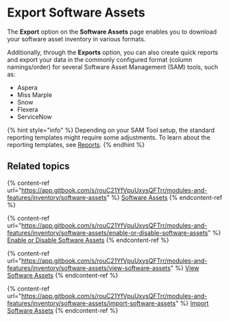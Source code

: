 # Export Software Assets

The **Export** option on the **Software Assets** page enables you to download your software asset inventory in various formats.&#x20;

Additionally, through the **Exports** option, you can also create quick reports and export your data in the commonly configured format (column namings/order) for several Software Asset Management (SAM) tools, such as:

* Aspera
* Miss Marple
* Snow
* Flexera
* ServiceNow

{% hint style="info" %}
Depending on your SAM Tool setup, the standard reporting templates might require some adjustments. To learn about the reporting templates, see [Reports](../../other-tools/reports/).
{% endhint %}

## Related topics

{% content-ref url="https://app.gitbook.com/s/rouC21YfVpuUxysQFTrr/modules-and-features/inventory/software-assets" %}
[Software Assets](https://app.gitbook.com/s/rouC21YfVpuUxysQFTrr/modules-and-features/inventory/software-assets)
{% endcontent-ref %}

{% content-ref url="https://app.gitbook.com/s/rouC21YfVpuUxysQFTrr/modules-and-features/inventory/software-assets/enable-or-disable-software-assets" %}
[Enable or Disable Software Assets](https://app.gitbook.com/s/rouC21YfVpuUxysQFTrr/modules-and-features/inventory/software-assets/enable-or-disable-software-assets)
{% endcontent-ref %}

{% content-ref url="https://app.gitbook.com/s/rouC21YfVpuUxysQFTrr/modules-and-features/inventory/software-assets/view-software-assets" %}
[View Software Assets](https://app.gitbook.com/s/rouC21YfVpuUxysQFTrr/modules-and-features/inventory/software-assets/view-software-assets)
{% endcontent-ref %}

{% content-ref url="https://app.gitbook.com/s/rouC21YfVpuUxysQFTrr/modules-and-features/inventory/software-assets/import-software-assets" %}
[Import Software Assets](https://app.gitbook.com/s/rouC21YfVpuUxysQFTrr/modules-and-features/inventory/software-assets/import-software-assets)
{% endcontent-ref %}
